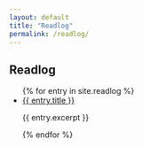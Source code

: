 ```yaml
---
layout: default
title: "Readlog"
permalink: /readlog/
---
```


## Readlog

<ul>
  {% for entry in site.readlog %}
    <li>
      <a href="{{ entry.url }}">{{ entry.title }}</a>
      <p>{{ entry.excerpt }}</p>
    </li>
  {% endfor %}
</ul>
